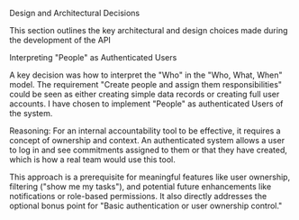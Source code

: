 Design and Architectural Decisions

This section outlines the key architectural and design choices made during the development of the API

Interpreting "People" as Authenticated Users

A key decision was how to interpret the "Who" in the "Who, What, When" model. The requirement "Create people and assign them responsibilities" could be seen as either creating simple data records or creating full user accounts.
I have chosen to implement "People" as authenticated Users of the system.

Reasoning:
For an internal accountability tool to be effective, it requires a concept of ownership and context. An authenticated system allows a user to log in and see commitments assigned to them or that they have created, which is how a real team would use this tool.

This approach is a prerequisite for meaningful features like user ownership, filtering ("show me my tasks"), and potential future enhancements like notifications or role-based permissions. It also directly addresses the optional bonus point for "Basic authentication or user ownership control."
